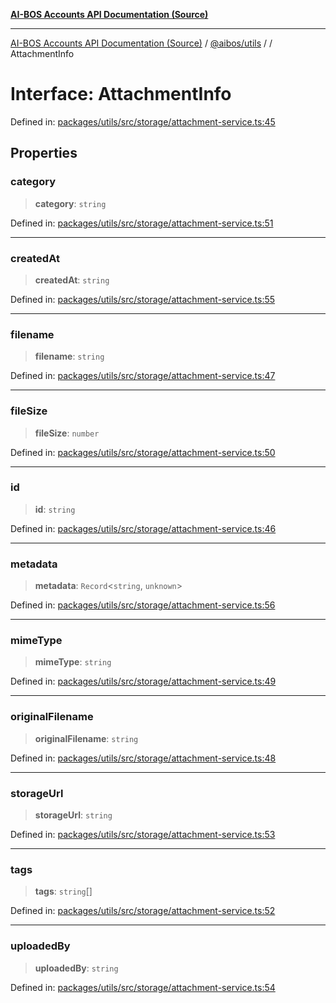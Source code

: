 [**AI-BOS Accounts API Documentation (Source)**](../../../README.md)

***

[AI-BOS Accounts API Documentation (Source)](../../../README.md) / [@aibos/utils](../README.md) / [](../README.md) / AttachmentInfo

# Interface: AttachmentInfo

Defined in: [packages/utils/src/storage/attachment-service.ts:45](https://github.com/pohlai88/accounts/blob/48103fb36d28b2b9bfb33472b6de2f719773cde9/packages/utils/src/storage/attachment-service.ts#L45)

## Properties

### category

> **category**: `string`

Defined in: [packages/utils/src/storage/attachment-service.ts:51](https://github.com/pohlai88/accounts/blob/48103fb36d28b2b9bfb33472b6de2f719773cde9/packages/utils/src/storage/attachment-service.ts#L51)

***

### createdAt

> **createdAt**: `string`

Defined in: [packages/utils/src/storage/attachment-service.ts:55](https://github.com/pohlai88/accounts/blob/48103fb36d28b2b9bfb33472b6de2f719773cde9/packages/utils/src/storage/attachment-service.ts#L55)

***

### filename

> **filename**: `string`

Defined in: [packages/utils/src/storage/attachment-service.ts:47](https://github.com/pohlai88/accounts/blob/48103fb36d28b2b9bfb33472b6de2f719773cde9/packages/utils/src/storage/attachment-service.ts#L47)

***

### fileSize

> **fileSize**: `number`

Defined in: [packages/utils/src/storage/attachment-service.ts:50](https://github.com/pohlai88/accounts/blob/48103fb36d28b2b9bfb33472b6de2f719773cde9/packages/utils/src/storage/attachment-service.ts#L50)

***

### id

> **id**: `string`

Defined in: [packages/utils/src/storage/attachment-service.ts:46](https://github.com/pohlai88/accounts/blob/48103fb36d28b2b9bfb33472b6de2f719773cde9/packages/utils/src/storage/attachment-service.ts#L46)

***

### metadata

> **metadata**: `Record`\<`string`, `unknown`\>

Defined in: [packages/utils/src/storage/attachment-service.ts:56](https://github.com/pohlai88/accounts/blob/48103fb36d28b2b9bfb33472b6de2f719773cde9/packages/utils/src/storage/attachment-service.ts#L56)

***

### mimeType

> **mimeType**: `string`

Defined in: [packages/utils/src/storage/attachment-service.ts:49](https://github.com/pohlai88/accounts/blob/48103fb36d28b2b9bfb33472b6de2f719773cde9/packages/utils/src/storage/attachment-service.ts#L49)

***

### originalFilename

> **originalFilename**: `string`

Defined in: [packages/utils/src/storage/attachment-service.ts:48](https://github.com/pohlai88/accounts/blob/48103fb36d28b2b9bfb33472b6de2f719773cde9/packages/utils/src/storage/attachment-service.ts#L48)

***

### storageUrl

> **storageUrl**: `string`

Defined in: [packages/utils/src/storage/attachment-service.ts:53](https://github.com/pohlai88/accounts/blob/48103fb36d28b2b9bfb33472b6de2f719773cde9/packages/utils/src/storage/attachment-service.ts#L53)

***

### tags

> **tags**: `string`[]

Defined in: [packages/utils/src/storage/attachment-service.ts:52](https://github.com/pohlai88/accounts/blob/48103fb36d28b2b9bfb33472b6de2f719773cde9/packages/utils/src/storage/attachment-service.ts#L52)

***

### uploadedBy

> **uploadedBy**: `string`

Defined in: [packages/utils/src/storage/attachment-service.ts:54](https://github.com/pohlai88/accounts/blob/48103fb36d28b2b9bfb33472b6de2f719773cde9/packages/utils/src/storage/attachment-service.ts#L54)
